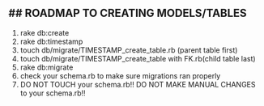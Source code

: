 ## ## ROADMAP TO CREATING MODELS/TABLES

1. rake db:create
2. rake db:timestamp
3. touch db/migrate/TIMESTAMP_create_table.rb (parent table first)
4. touch db/migrate/TIMESTAMP_create_table with FK.rb(child table last)
5. rake db:migrate
6. check your schema.rb to make sure migrations ran properly
7. DO NOT TOUCH your schema.rb!! DO NOT MAKE MANUAL CHANGES to your schema.rb!!

